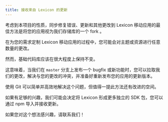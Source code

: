 ```yaml
---
title: 接收来自 Lexicon 的更新
---
```


考虑到本项目的性质，同步修复错误、更新和其他更改到 Lexicon 移动应用的最佳方法是将您的应用视为我们存储库的一个 fork 。

在为您的需求定制 Lexicon 移动应用的过程中，您可能会对主题或资源进行任意数量的更改。

然而，基础代码库应该在很大程度上保持不变。

这意味着，当我们在 `master` 分支上发布一个 bugfix 或新功能时，您可以拉取我们的更改，解决与您的更改的冲突，并准备好重新发布您的应用的更新版本。

使用 Git 可以简单并高效地解决这个问题，但值得一提此方法还有改进的空间。

如果有足够的兴趣，我们可能会决定将 Lexicon 形成更多独立的 SDK 包，您可以通过 npm 导入并接收更新。

如果您对这个想法感兴趣，请联系我们！
